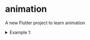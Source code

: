 # animation

A new Flutter project to learn animation

<details><summary>Example 1:</summary>
<p>
</p>
</details>